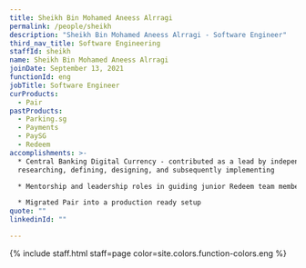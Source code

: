 ```yaml
---
title: Sheikh Bin Mohamed Aneess Alrragi
permalink: /people/sheikh
description: "Sheikh Bin Mohamed Aneess Alrragi - Software Engineer"
third_nav_title: Software Engineering
staffId: sheikh
name: Sheikh Bin Mohamed Aneess Alrragi
joinDate: September 13, 2021
functionId: eng
jobTitle: Software Engineer
curProducts:
  - Pair
pastProducts:
  - Parking.sg
  - Payments
  - PaySG
  - Redeem
accomplishments: >-
  * Central Banking Digital Currency - contributed as a lead by independently
  researching, defining, designing, and subsequently implementing

  * Mentorship and leadership roles in guiding junior Redeem team members

  * Migrated Pair into a production ready setup
quote: ""
linkedinId: ""

---
```


{% include staff.html staff=page color=site.colors.function-colors.eng %}
